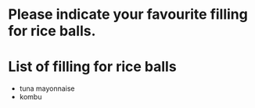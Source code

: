 # Please indicate your favourite filling for rice balls.

# List of filling for rice balls
- tuna mayonnaise
- kombu

